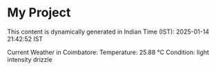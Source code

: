 # My Project

This content is dynamically generated in Indian Time (IST): 2025-01-14 21:42:52 IST


Current Weather in Coimbatore:
Temperature: 25.88 °C
Condition: light intensity drizzle

